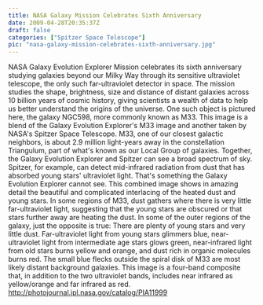 ```yaml
---
title: NASA Galaxy Mission Celebrates Sixth Anniversary
date: 2009-04-28T20:35:37Z
draft: false
categories: ["Spitzer Space Telescope"]
pic: "nasa-galaxy-mission-celebrates-sixth-anniversary.jpg"
---
```

NASA Galaxy Evolution Explorer Mission celebrates its sixth anniversary studying galaxies beyond our Milky Way through its sensitive ultraviolet telescope, the only such far-ultraviolet detector in space.  The mission studies the shape, brightness, size and distance of distant galaxies across 10 billion years of cosmic history, giving scientists a wealth of data to help us better understand the origins of the universe. One such object is pictured here, the galaxy NGC598, more commonly known as M33.  This image is a blend of the Galaxy Evolution Explorer's M33 image and another taken by NASA's Spitzer Space Telescope. M33, one of our closest galactic neighbors, is about 2.9 million light-years away in the constellation Triangulum, part of what's known as our Local Group of galaxies.  Together, the Galaxy Evolution Explorer and Spitzer can see a broad spectrum of sky. Spitzer, for example, can detect mid-infrared radiation from dust that has absorbed young stars' ultraviolet light. That's something the Galaxy Evolution Explorer cannot see. This combined image shows in amazing detail the beautiful and complicated interlacing of the heated dust and young stars. In some regions of M33, dust gathers where there is very little far-ultraviolet light, suggesting that the young stars are obscured or that stars further away are heating the dust. In some of the outer regions of the galaxy, just the opposite is true: There are plenty of young stars and very little dust.  Far-ultraviolet light from young stars glimmers blue, near-ultraviolet light from intermediate age stars glows green, near-infrared light from old stars burns yellow and orange, and dust rich in organic molecules burns red. The small blue flecks outside the spiral disk of M33 are most likely distant background galaxies. This image is a four-band composite that, in addition to the two ultraviolet bands, includes near infrared as yellow/orange and far infrared as red.   http://photojournal.jpl.nasa.gov/catalog/PIA11999